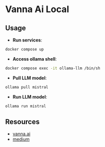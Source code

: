 # Vanna Ai Local

## Usage

- **Run services**:

```sh
docker compose up
```

- **Access ollama shell**:

```sh
docker compose exec -it ollama-llm /bin/sh
```

- **Pull LLM model**:

```sh
ollama pull mistral
```

- **Run LLM model**:

```sh
ollama run mistral
```

## Resources

- [vanna.ai](https://vanna.ai/docs/sqlite-ollama-chromadb/)
- [medium](https://medium.com/@pbvillaflores/running-vanna-local-on-python-38d72afb06ad)
